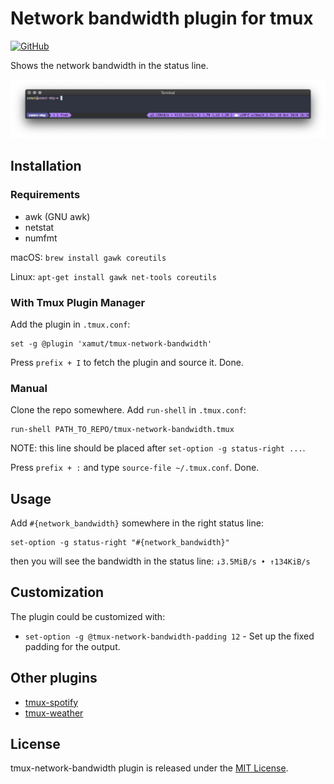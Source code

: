 # Network bandwidth plugin for tmux
[![GitHub](https://img.shields.io/github/license/xamut/tmux-network-bandwidth)](https://opensource.org/licenses/MIT)

Shows the network bandwidth in the status line.

![tmux-network-bandwidth](./assets/tmux-preview.png)

## Installation
### Requirements
* awk (GNU awk)
* netstat
* numfmt

macOS: `brew install gawk coreutils`

Linux: `apt-get install gawk net-tools coreutils`

### With Tmux Plugin Manager
Add the plugin in `.tmux.conf`:
```
set -g @plugin 'xamut/tmux-network-bandwidth'
```
Press `prefix + I` to fetch the plugin and source it. Done.

### Manual
Clone the repo somewhere. Add `run-shell` in `.tmux.conf`:

```
run-shell PATH_TO_REPO/tmux-network-bandwidth.tmux
```
NOTE: this line should be placed after `set-option -g status-right ...`.

Press `prefix + :` and type `source-file ~/.tmux.conf`. Done.

## Usage
Add `#{network_bandwidth}` somewhere in the right status line:
```
set-option -g status-right "#{network_bandwidth}"
```
then you will see the bandwidth in the status line: `↓3.5MiB/s • ↑134KiB/s`

## Customization
The plugin could be customized with:
* `set-option -g @tmux-network-bandwidth-padding 12` - Set up the fixed padding for the output.

## Other plugins
* [tmux-spotify](https://github.com/xamut/tmux-spotify)
* [tmux-weather](https://github.com/xamut/tmux-weather)

## License
tmux-network-bandwidth plugin is released under the [MIT License](https://opensource.org/licenses/MIT).
